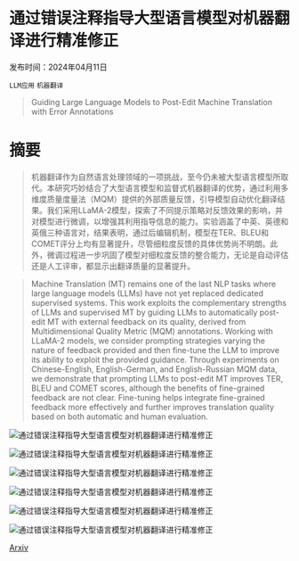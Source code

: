 # 通过错误注释指导大型语言模型对机器翻译进行精准修正

发布时间：2024年04月11日

`LLM应用` `机器翻译`

> Guiding Large Language Models to Post-Edit Machine Translation with Error Annotations

# 摘要

> 机器翻译作为自然语言处理领域的一项挑战，至今仍未被大型语言模型所取代。本研究巧妙结合了大型语言模型和监督式机器翻译的优势，通过利用多维度质量度量法（MQM）提供的外部质量反馈，引导模型自动优化翻译结果。我们采用LLaMA-2模型，探索了不同提示策略对反馈效果的影响，并对模型进行微调，以增强其利用指导信息的能力。实验涵盖了中英、英德和英俄三种语言对，结果表明，通过后编辑机制，模型在TER、BLEU和COMET评分上均有显著提升，尽管细粒度反馈的具体优势尚不明朗。此外，微调过程进一步巩固了模型对细粒度反馈的整合能力，无论是自动评估还是人工评审，都显示出翻译质量的显著提升。

> Machine Translation (MT) remains one of the last NLP tasks where large language models (LLMs) have not yet replaced dedicated supervised systems. This work exploits the complementary strengths of LLMs and supervised MT by guiding LLMs to automatically post-edit MT with external feedback on its quality, derived from Multidimensional Quality Metric (MQM) annotations. Working with LLaMA-2 models, we consider prompting strategies varying the nature of feedback provided and then fine-tune the LLM to improve its ability to exploit the provided guidance. Through experiments on Chinese-English, English-German, and English-Russian MQM data, we demonstrate that prompting LLMs to post-edit MT improves TER, BLEU and COMET scores, although the benefits of fine-grained feedback are not clear. Fine-tuning helps integrate fine-grained feedback more effectively and further improves translation quality based on both automatic and human evaluation.

![通过错误注释指导大型语言模型对机器翻译进行精准修正](../../../paper_images/2404.07851/x1.png)

![通过错误注释指导大型语言模型对机器翻译进行精准修正](../../../paper_images/2404.07851/x2.png)

![通过错误注释指导大型语言模型对机器翻译进行精准修正](../../../paper_images/2404.07851/x3.png)

![通过错误注释指导大型语言模型对机器翻译进行精准修正](../../../paper_images/2404.07851/x4.png)

![通过错误注释指导大型语言模型对机器翻译进行精准修正](../../../paper_images/2404.07851/x5.png)

![通过错误注释指导大型语言模型对机器翻译进行精准修正](../../../paper_images/2404.07851/x6.png)

[Arxiv](https://arxiv.org/abs/2404.07851)